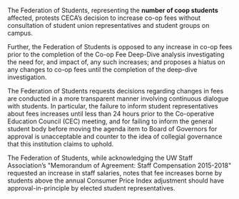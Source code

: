 
The Federation of Students, representing the __number of coop students__ 
affected, protests CECA’s decision to increase co-op fees without consultation
of student union representatives and student groups on campus. 

Further, the Federation of Students is opposed to any increase in co-op fees
prior to the completion of the Co-op Fee Deep-Dive analysis investigating the
need for, and impact of, any such increases; and proposes a hiatus on any
changes to co-op fees until the completion of the deep-dive investigation.

The Federation of Students requests decisions regarding changes in fees are
conducted in a more transparent manner involving continuous dialogue with
students. In particular, the failure to inform student representatives about
fees increases until less than 24 hours prior to the Co-operative Education
Council (CEC) meeting, and for failing to inform the general student body
before moving the agenda item to Board of Governors for approval is 
unacceptable and counter to the idea of collegial governance that this 
institution claims to uphold. 

The Federation of Students, while acknowledging the UW Staff Association’s
"Memorandum of Agreement: Staff Compensation 2015-2018" requested an increase
in staff salaries, notes that fee increases borne by students above the annual
Consumer Price Index adjustment should have approval-in-principle by elected
student representatives.
